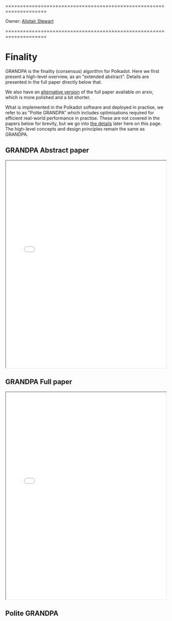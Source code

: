 ====================================================================

Owner: [Alistair Stewart](/team_members/alistair.html)

====================================================================

# Finality

GRANDPA is the finality (consensus) algorithm for Polkadot. Here we first
present a high-level overview, as an "extended abstract". Details are presented
in the full paper directly below that.

We also have an [alternative version](https://arxiv.org/abs/2007.01560) of the
full paper available on arxiv, which is more polished and a bit shorter.

What is implemented in the Polkadot software and deployed in practise, we refer
to as "Polite GRANDPA" which includes optimisations required for efficient
real-world performance in practise. These are not covered in the papers below
for brevity, but we go into [the details](#polite-grandpa) later here on this
page. The high-level concepts and design principles remain the same as GRANDPA.

## GRANDPA Abstract paper
<iframe src="../_static/pdfview/viewer.html?file=../pdf/GRANDPAabstract.pdf" width="100%" height="650em"></iframe>

## GRANDPA Full paper
<iframe src="../_static/pdfview/viewer.html?file=../pdf/grandpa.pdf" width="100%" height="650em"></iframe>

## Polite GRANDPA


